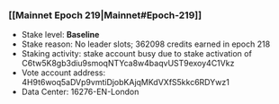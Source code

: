 ### [[Mainnet Epoch 219|Mainnet#Epoch-219]]
* Stake level: **Baseline**
* Stake reason: No leader slots; 362098 credits earned in epoch 218
* Staking activity: stake account busy due to stake activation of C6tw5K8gb3diu9smoqNTYca8w4baqvUST9exoy4C1Vkz
* Vote account address: 4H9t6woq5aDVp9vmtiDjobKAjqMKdVXfS5kkc6RDYwz1
* Data Center: 16276-EN-London